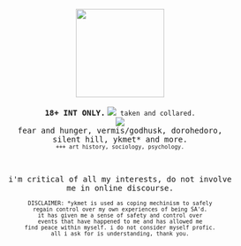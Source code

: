 <p align="center"><img src="https://sewerwolfx.neocities.org/graphics/graphics/gifs/14grey/60.gif" width="160"><br>
<br><b><samp>18+ INT ONLY.</samp></b>
<code><img src="https://files.catbox.moe/b415cn.webp"> taken and collared.</code>
<br>
<img src="https://files.catbox.moe/k0fn7y.png"><br>
<samp>fear and hunger, vermis/godhusk,
dorohedoro,<br>silent hill, ykmet* and more.</samp>
<br><sub><code>+++ art history, sociology, psychology.</code></sub></p>
<br>
<p align="center"><samp>i'm critical of all my interests,
do not involve <br>me in online discourse.</samp></p>



<p align="center"><sub><code>DISCLAIMER: *ykmet is used as coping mechinism to safely
regain control over my own experiences of being SA'd.
it has given me a sense of safety and control over
events that have happened to me and has allowed me
find peace within myself. i do not consider myself profic.
all i ask for is understanding, thank you.</code></sub>
<br><br><br>
</p>

